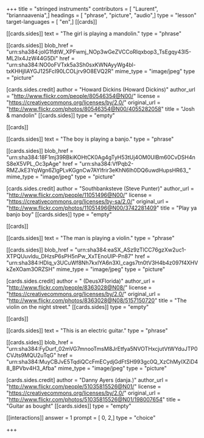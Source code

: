 +++
title = "stringed instruments"
contributors = [ "Laurent", "briannaavenia",]
headings = [ "phrase", "picture", "audio",]
type = "lesson"
target-languages = [ "en",]
[[cards]]

[[cards.sides]]
text = "The girl is playing a mandolin."
type = "phrase"

[[cards.sides]]
blob_href = "urn:sha384:jolG1fdtW_XPFwmj_NOp3wGeZVCCoRIqxbop3_TsEgqy43l5-ML2Ix4JzW44G5Di"
href = "urn:sha384:NO0oFVTxk5a3Sh0sxKWNAyyWg4bl-txKHHjllAYGJ125FcI90LCOLjrv9O8EVQ2R"
mime_type = "image/jpeg"
type = "picture"

[cards.sides.credit]
author = "Howard Dickins (Howard Dickins)"
author_url = "http://www.flickr.com/people/80546354@N00/"
license = "https://creativecommons.org/licenses/by/2.0/"
original_url = "http://www.flickr.com/photos/80546354@N00/4055282058"
title = "Josh & mandolin"
[[cards.sides]]
type = "empty"

[[cards]]

[[cards.sides]]
text = "The boy is playing a banjo."
type = "phrase"

[[cards.sides]]
blob_href = "urn:sha384:18F1mj39RBkiKOHtCK0Ag4gTyH53tUj4OM0UlBm60CvDSH4nS8eX5VPL_Oc3pAge"
href = "urn:sha384:VfPqb2-RMZJkE3YqWgn6ZlgPLvKGgnCw7AYIfrir3eKhN6lh0DQ6uwdHupsHR63_"
mime_type = "image/jpeg"
type = "picture"

[cards.sides.credit]
author = "Southbanksteve (Steve Punter)"
author_url = "http://www.flickr.com/people/11051496@N00/"
license = "https://creativecommons.org/licenses/by-sa/2.0/"
original_url = "http://www.flickr.com/photos/11051496@N00/3742281409"
title = "Play ya banjo boy"
[[cards.sides]]
type = "empty"

[[cards]]

[[cards.sides]]
text = "The man is playing a violin."
type = "phrase"

[[cards.sides]]
blob_href = "urn:sha384:eaSX_ASz9zTlCC76gzXw2uc1-XTPQUuvldu_DHzsP6sPH5nPw_XxTEnoUlP-Pn87"
href = "urn:sha384:HDlq_v3UCuWf8Nh7kxlYA6n3XI_cags7tn0tV3H4b4z097f4XHVkZeXOam3ORZSH"
mime_type = "image/jpeg"
type = "picture"

[cards.sides.credit]
author = " (DeusXFlorida)"
author_url = "http://www.flickr.com/people/8363028@N08/"
license = "https://creativecommons.org/licenses/by/2.0/"
original_url = "http://www.flickr.com/photos/8363028@N08/5157150720"
title = "The violin on the night street."
[[cards.sides]]
type = "empty"

[[cards]]

[[cards.sides]]
text = "This is an electric guitar."
type = "phrase"

[[cards.sides]]
blob_href = "urn:sha384:FyDurf_02mVG7mnooTmsM8JrEtfya5NVOTHxcjutVtWYduJTP0CVJts9MQU2uTqG"
href = "urn:sha384:MuyCBJvE5TqdiQCcFmECydjGdFtSH993gc0Q_XzChMyIXZiD48_BPVbv4H3_Afba"
mime_type = "image/jpeg"
type = "picture"

[cards.sides.credit]
author = "Danny Ayers (danja.)"
author_url = "http://www.flickr.com/people/51035815526@N01/"
license = "https://creativecommons.org/licenses/by/2.0/"
original_url = "http://www.flickr.com/photos/51035815526@N01/198007654"
title = "Guitar as bought"
[[cards.sides]]
type = "empty"

[[interactions]]
answer = 1
prompt = [ 0, 2,]
type = "choice"

+++
